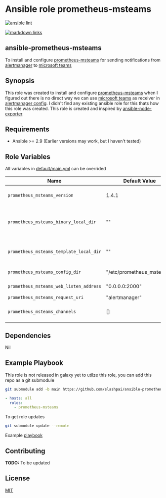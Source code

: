 # Ansible role prometheus-msteams

[![ansible lint](https://github.com/slashpai/ansible-prometheus-msteams/workflows/ansible%20lint/badge.svg)](https://github.com/slashpai/ansible-prometheus-msteams/actions?query=workflow%3Aansible-lint)

[![markdown links](https://github.com/slashpai/ansible-prometheus-msteams/workflows/md-links/badge.svg)](https://github.com/slashpai/ansible-prometheus-msteams/actions?query=workflow%3AMD-links)

## ansible-prometheus-msteams

To install and configure [prometheus-msteams](https://github.com/prometheus-msteams/prometheus-msteams) for sending notifications from [alertmanager](https://prometheus.io/docs/alerting/latest/alertmanager/) to [microsoft teams](https://www.microsoft.com/en-in/microsoft-365/microsoft-teams/group-chat-software)

## Synopsis

This role was created to install and configure [prometheus-msteams](https://github.com/prometheus-msteams/prometheus-msteams) when I figured out there is no direct way we can use [microsoft teams](https://www.microsoft.com/en-in/microsoft-365/microsoft-teams/group-chat-software) as receiver in [alertmanager config](https://prometheus.io/docs/alerting/latest/configuration/). I didn't find any existing ansible role for this thats how this role was created. This role is created and inspired by [ansible-node-exporter](https://github.com/cloudalchemy/ansible-node-exporter)

## Requirements

* Ansible >= 2.9 (Earlier versions may work, but I haven't tested)

## Role Variables

All variables in [default/main.yml](defaults/main.yml) can be overrided

| Name           | Default Value | Description                        |
| -------------- | ------------- | -----------------------------------|
|`prometheus_msteams_version`| 1.4.1| prometheus-msteams version to install|
|`prometheus_msteams_binary_local_dir`| ""| To allow to use local packages from controller machine instead of github packages|
|`prometheus_msteams_template_local_dir`| ""| To allow to use local teams card template on controller machine than from github|
|`prometheus_msteams_config_dir`| "/etc/prometheus_msteams"| Location to store server configs |
|`prometheus_msteams_web_listen_address`| "0.0.0.0:2000"| prometheus_msteams listen addrress|
|`prometheus_msteams_request_uri`| "alertmanager" | teams-request-uri |
|`prometheus_msteams_channels`| [] | Channels to which alerts to send from alert manager|

## Dependencies

Nil

## Example Playbook

This role is not released in galaxy yet to utilze this role, you can add this repo as a git submodule

```bash
git submodule add -b main https://github.com/slashpai/ansible-prometheus-msteams.git roles/prometheus-msteams
```

```yaml
- hosts: all
  roles:
    - prometheus-msteams
```

To get role updates

```bash
git submodule update --remote
```

Example [playbook](https://github.com/slashpai/msteams_ansible)

## Contributing

**TODO:** To be updated

## License

[MIT](LICENSE)
